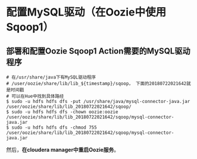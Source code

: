 配置MySQL驱动（在Oozie中使用Sqoop1）
================================================================================
## 部署和配置Oozie Sqoop1 Action需要的MySQL驱动程序
```shell
# 在/usr/share/java下有MySQL驱动程序
# /user/oozie/share/lib/lib_${timestamp}/sqoop， 下面的20180722021642就是时间戳
# 可以在Hue中找到具体路经
$ sudo -u hdfs hdfs dfs -put /usr/share/java/mysql-connector-java.jar /user/oozie/share/lib/lib_20180722021642/sqoop/
$ sudo -u hdfs hdfs dfs -chown oozie:oozie /user/oozie/share/lib/lib_20180722021642/sqoop/mysql-connector-java.jar
$ sudo -u hdfs hdfs dfs -chmod 755 /user/oozie/share/lib/lib_20180722021642/sqoop/mysql-connector-java.jar
```
然后，**在cloudera manager中重启Oozie服务**。
